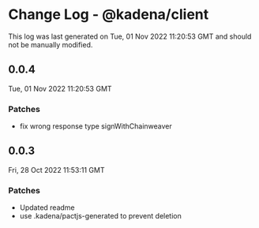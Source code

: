 # Change Log - @kadena/client

This log was last generated on Tue, 01 Nov 2022 11:20:53 GMT and should not be manually modified.

## 0.0.4
Tue, 01 Nov 2022 11:20:53 GMT

### Patches

- fix wrong response type signWithChainweaver

## 0.0.3
Fri, 28 Oct 2022 11:53:11 GMT

### Patches

- Updated readme
- use .kadena/pactjs-generated to prevent deletion

